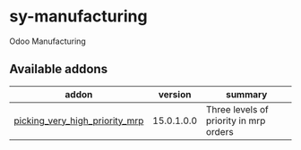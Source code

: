 # sy-manufacturing
Odoo Manufacturing

[//]: # (addons)

Available addons
----------------
addon | version | summary
--- | --- | ---
[picking_very_high_priority_mrp](picking_very_high_priority_mrp/) | 15.0.1.0.0 | Three levels of priority in mrp orders

[//]: # (end addons)
